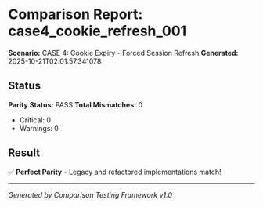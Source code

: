 # Comparison Report: case4_cookie_refresh_001
**Scenario:** CASE 4: Cookie Expiry - Forced Session Refresh
**Generated:** 2025-10-21T02:01:57.341078

## Status
**Parity Status:** PASS
**Total Mismatches:** 0
  - Critical: 0
  - Warnings: 0

## Result
✅ **Perfect Parity** - Legacy and refactored implementations match!

---
*Generated by Comparison Testing Framework v1.0*